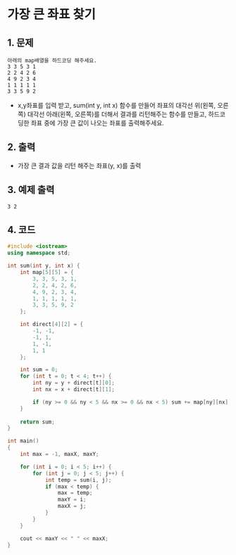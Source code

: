 # 가장 큰 좌표 찾기

## 1. 문제

```
아래의 map배열을 하드코딩 해주세요.
3 3 5 3 1
2 2 4 2 6
4 9 2 3 4
1 1 1 1 1
3 3 5 9 2
```

- x,y좌표를 입력 받고, sum(int y, int x) 함수를 만들어 좌표의  대각선 위(왼쪽, 오른쪽) 대각선 아래(왼쪽, 오른쪽)를 더해서 결과를 리턴해주는 함수를 만들고, 하드코딩한 좌표 중에 가장 큰 값이 나오는 좌표를 출력해주세요.

## 2. 출력
- 가장 큰 결과 값을 리턴 해주는 좌표(y, x)를 출력

## 3. 예제 출력
```
3 2
```

## 4. 코드
```c++
#include <iostream>
using namespace std;

int sum(int y, int x) {
    int map[5][5] = {
        3, 3, 5, 3, 1,
        2, 2, 4, 2, 6,
        4, 9, 2, 3, 4,
        1, 1, 1, 1, 1,
        3, 3, 5, 9, 2
    };

    int direct[4][2] = {
        -1, -1,
        -1, 1,
        1, -1,
        1, 1
    };

    int sum = 0;
    for (int t = 0; t < 4; t++) {
        int ny = y + direct[t][0];
        int nx = x + direct[t][1];

        if (ny >= 0 && ny < 5 && nx >= 0 && nx < 5) sum += map[ny][nx];
    }
    
    return sum;
}

int main()
{
    int max = -1, maxX, maxY;

    for (int i = 0; i < 5; i++) {
        for (int j = 0; j < 5; j++) {
            int temp = sum(i, j);
            if (max < temp) {
                max = temp;
                maxY = i;
                maxX = j;
            }
        }
    }

    cout << maxY << " " << maxX;
}
```

